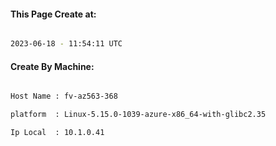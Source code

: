 
   
#### This Page Create at:

```bash

2023-06-18 - 11:54:11 UTC

```

#### Create By Machine:

```bash

Host Name : fv-az563-368

platform  : Linux-5.15.0-1039-azure-x86_64-with-glibc2.35

Ip Local  : 10.1.0.41

```

